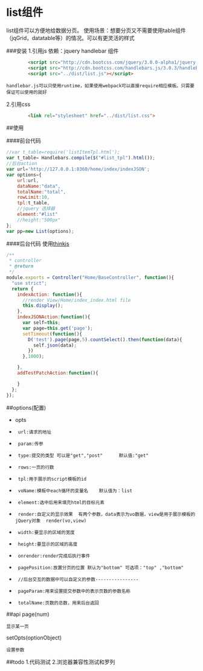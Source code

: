 list组件
=====
list组件可以方便地给数据分页。
使用场景：想要分页又不需要使用table组件（jqGrid，datatable等）的情况。可以有更灵活的样式

###安装
1.引用js
    依赖：jquery handlebar
    组件
```html
        <script src="http://cdn.bootcss.com/jquery/3.0.0-alpha1/jquery.min.js"></script>
        <script src="http://cdn.bootcss.com/handlebars.js/3.0.3/handlebars.min.js"></script>
        <script src="../dist/list.js"></script>
```
    handlebar.js可以只使用runtime，如果使用webpack可以直接require相应模板。只需要保证可以使用的就好
2.引用css
```html
        <link rel="stylesheet" href="../dist/list.css">
```
##使用

####前台代码
```javascript
//var t_table=require('listItemTpl.html');
var t_table= Handlebars.compile($("#list_tpl").html());
//后台action
var url='http://127.0.0.1:8360/home/index/indexJSON';
var options={
	url:url,
	dataName:"data",
	totalName:"total",
	rowLimit:10,
	tpl:t_table,
	//jquery 选择器
	element:"#list"
	//height:"500px"
};
var pp=new List(options);

```

####后台代码
使用[thinkjs](http://thinkjs.org)
```javascript
/**
 * controller
 * @return
 */
module.exports = Controller("Home/BaseController", function(){
  "use strict";
  return {
    indexAction: function(){
      //render View/Home/index_index.html file
      this.display();
    },
    indexJSONAction:function(){
      var self=this;
      var page=this.get('page');
      setTimeout(function(){
        D('test').page(page,5).countSelect().then(function(data){
          self.json(data);
        })
      },1000);

    },
    addTestPatchAction:function(){

    }
  };
});

```

##options(配置)
 * opts
 *     	url:请求的地址
 *     	param:传参
 *     	type:提交的类型 可以是"get","post"		默认值:"get"
 *    	rows:一页的行数
 *		tpl:用于展示的script模板的id
 *		voName:模板中each循环的变量名    默认值为：list
 *		element:选中后用来填充html的目标元素
 *		render:自定义的显示效果  有两个参数，data表示为vo数据，view是用于展示模板的jQuery对象  render(vo,view)
 *		width:要显示的区域的宽度
 *		height:要显示的区域的高度
 *		onrender:render完成后执行事件
 *		pagePosition:放置分页的位置 默认为"bottom" 可选项："top" ,"bottom"
 *		//后台交互的数据中可以自定义的参数----------------
 *		pageParam:用来设置提交参数中的表示页数的参数名称
 *		totalName:页数的总数，用来后台返回


##api
page(num)
	
	显示某一页
	
setOpts(optionObject)

	设置参数
	
##todo
1.代码测试
2.浏览器兼容性测试和罗列
